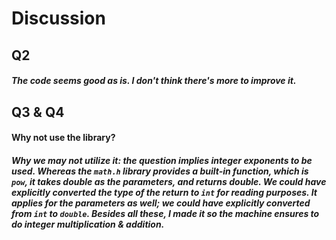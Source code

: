 # Discussion

## Q2

##### The code seems good as is. I don't think there's more to improve it.

## Q3 & Q4

#### Why not use the library?

##### Why we may not utilize it: the question implies integer exponents to be used. Whereas the ```math.h``` library provides a built-in function, which is ```pow```, it takes double as the parameters, and returns double. We could have explicitly converted the type of the return to ```int``` for reading purposes. It applies for the parameters as well; we could have explicitly converted from ```int``` to  ```double```. Besides all these, I made it so the machine ensures to do integer multiplication & addition.
